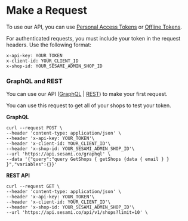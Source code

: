 # Make a Request
To use our API, you can use [Personal Access Tokens](/docs/sesami-api/personal-access-token/) or [Offline Tokens](/docs/sesami-apps/api-reference/installation-api/).

For authenticated requests, you must include your token in the request headers. Use the following format:

```curl
x-api-key: YOUR_TOKEN
x-client-id: YOUR_CLIENT_ID
x-shop-id: YOUR_SESAMI_ADMIN_SHOP_ID
```

### GraphQL and REST
You can use our API ([GraphQL](https://api.sesami.co/graphql) | [REST](https://api.sesami.co/swagger)) to make your first request.

You can use this request to get all of your shops to test your token. 

**GraphQL** 
```
curl --request POST \
--header 'content-type: application/json' \
--header 'x-api-key: YOUR_TOKEN'\
--header 'x-client-id: YOUR_CLIENT_ID'\
--header 'x-shop-id: YOUR_SESAMI_ADMIN_SHOP_ID'\
--url 'https://api.sesami.co/graphql' \
--data '{"query":"query GetShops { getShops {data { email } } }","variables":{}}'
```
**REST API**

```
curl --request GET \
--header 'content-type: application/json' \
--header 'x-api-key: YOUR_TOKEN'\
--header 'x-client-id: YOUR_CLIENT_ID'\
--header 'x-shop-id: YOUR_SESAMI_ADMIN_SHOP_ID'\
--url 'https://api.sesami.co/api/v1/shops?limit=10' \
```

